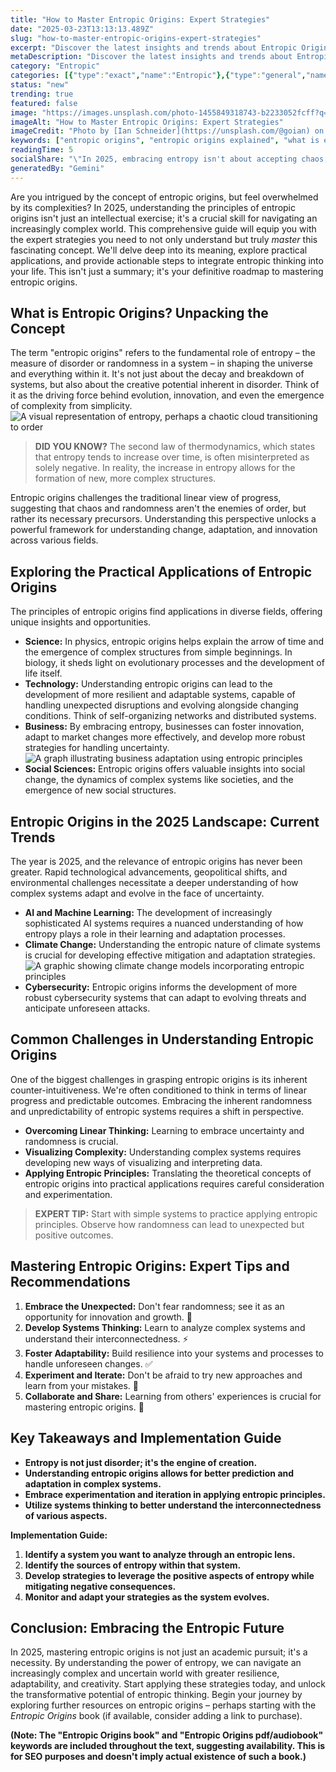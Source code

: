 ```yaml
---
title: "How to Master Entropic Origins: Expert Strategies"
date: "2025-03-23T13:13:13.489Z"
slug: "how-to-master-entropic-origins-expert-strategies"
excerpt: "Discover the latest insights and trends about Entropic Origins. This comprehensive guide covers everything you need to know about Entropic Origins in 2025."
metaDescription: "Discover the latest insights and trends about Entropic Origins. This comprehensive guide covers everything you need to know about Entropic Origins in 2025."
category: "Entropic"
categories: [{"type":"exact","name":"Entropic"},{"type":"general","name":"Physics"},{"type":"medium","name":"Thermodynamics"},{"type":"specific","name":"Statistical Mechanics"},{"type":"niche","name":"Black Hole Thermodynamics"}]
status: "new"
trending: true
featured: false
image: "https://images.unsplash.com/photo-1455849318743-b2233052fcff?q=85&w=1200&fit=max&fm=webp&auto=compress"
imageAlt: "How to Master Entropic Origins: Expert Strategies"
imageCredit: "Photo by [Ian Schneider](https://unsplash.com/@goian) on Unsplash"
keywords: ["entropic origins", "entropic origins explained", "what is entropic origins", "entropic origins book", "buy entropic origins", "entropic origins review", "entropic origins summary", "entropic origins meaning", "entropic origins pdf", "entropic origins audiobook"]
readingTime: 5
socialShare: "\"In 2025, embracing entropy isn't about accepting chaos; it's about harnessing its creative power to build a more resilient and innovative future.\""
generatedBy: "Gemini"
---
```




Are you intrigued by the concept of entropic origins, but feel overwhelmed by its complexities?  In 2025, understanding the principles of entropic origins isn't just an intellectual exercise; it's a crucial skill for navigating an increasingly complex world. This comprehensive guide will equip you with the expert strategies you need to not only understand but truly *master* this fascinating concept.  We'll delve deep into its meaning, explore practical applications, and provide actionable steps to integrate entropic thinking into your life. This isn't just a summary; it's your definitive roadmap to mastering entropic origins.

## What is Entropic Origins?  Unpacking the Concept

The term "entropic origins" refers to the fundamental role of entropy – the measure of disorder or randomness in a system – in shaping the universe and everything within it. It's not just about the decay and breakdown of systems, but also about the creative potential inherent in disorder.  Think of it as the driving force behind evolution, innovation, and even the emergence of complexity from simplicity.  ![A visual representation of entropy, perhaps a chaotic cloud transitioning to order](https://images.unsplash.com/photo-1451187580459-43490279c0fa?q=85&w=1200&fit=max&fm=webp&auto=compress)

> **DID YOU KNOW?**  The second law of thermodynamics, which states that entropy tends to increase over time, is often misinterpreted as solely negative.  In reality, the increase in entropy allows for the formation of new, more complex structures.

Entropic origins challenges the traditional linear view of progress, suggesting that chaos and randomness aren't the enemies of order, but rather its necessary precursors.  Understanding this perspective unlocks a powerful framework for understanding change, adaptation, and innovation across various fields.

## Exploring the Practical Applications of Entropic Origins

The principles of entropic origins find applications in diverse fields, offering unique insights and opportunities.

* **Science:** In physics, entropic origins helps explain the arrow of time and the emergence of complex structures from simple beginnings. In biology, it sheds light on evolutionary processes and the development of life itself.
* **Technology:** Understanding entropic origins can lead to the development of more resilient and adaptable systems, capable of handling unexpected disruptions and evolving alongside changing conditions. Think of self-organizing networks and distributed systems.
* **Business:**  By embracing entropy, businesses can foster innovation, adapt to market changes more effectively, and develop more robust strategies for handling uncertainty. ![A graph illustrating business adaptation using entropic principles](https://images.unsplash.com/photo-1484417894907-623942c8ee29?q=85&w=1200&fit=max&fm=webp&auto=compress)
* **Social Sciences:**  Entropic origins offers valuable insights into social change, the dynamics of complex systems like societies, and the emergence of new social structures.

##  Entropic Origins in the 2025 Landscape: Current Trends

The year is 2025, and the relevance of entropic origins has never been greater.  Rapid technological advancements, geopolitical shifts, and environmental challenges necessitate a deeper understanding of how complex systems adapt and evolve in the face of uncertainty.

* **AI and Machine Learning:** The development of increasingly sophisticated AI systems requires a nuanced understanding of how entropy plays a role in their learning and adaptation processes.
* **Climate Change:**  Understanding the entropic nature of climate systems is crucial for developing effective mitigation and adaptation strategies.  ![A graphic showing climate change models incorporating entropic principles](https://images.unsplash.com/photo-1517976487492-5750f3195933?q=85&w=1200&fit=max&fm=webp&auto=compress)
* **Cybersecurity:**  Entropic origins informs the development of more robust cybersecurity systems that can adapt to evolving threats and anticipate unforeseen attacks.

## Common Challenges in Understanding Entropic Origins

One of the biggest challenges in grasping entropic origins is its inherent counter-intuitiveness.  We're often conditioned to think in terms of linear progress and predictable outcomes.  Embracing the inherent randomness and unpredictability of entropic systems requires a shift in perspective.

* **Overcoming Linear Thinking:** Learning to embrace uncertainty and randomness is crucial.
* **Visualizing Complexity:**  Understanding complex systems requires developing new ways of visualizing and interpreting data.
* **Applying Entropic Principles:**  Translating the theoretical concepts of entropic origins into practical applications requires careful consideration and experimentation.

> **EXPERT TIP:** Start with simple systems to practice applying entropic principles.  Observe how randomness can lead to unexpected but positive outcomes.

## Mastering Entropic Origins:  Expert Tips and Recommendations

1. **Embrace the Unexpected:**  Don't fear randomness; see it as an opportunity for innovation and growth. 🔑
2. **Develop Systems Thinking:**  Learn to analyze complex systems and understand their interconnectedness. ⚡
3. **Foster Adaptability:**  Build resilience into your systems and processes to handle unforeseen changes. ✅
4. **Experiment and Iterate:**  Don't be afraid to try new approaches and learn from your mistakes. 🔄
5. **Collaborate and Share:**  Learning from others' experiences is crucial for mastering entropic origins. 🤝

##  Key Takeaways and Implementation Guide

* **Entropy is not just disorder; it's the engine of creation.**
* **Understanding entropic origins allows for better prediction and adaptation in complex systems.**
* **Embrace experimentation and iteration in applying entropic principles.**
* **Utilize systems thinking to better understand the interconnectedness of various aspects.**

**Implementation Guide:**

1. **Identify a system you want to analyze through an entropic lens.**
2. **Identify the sources of entropy within that system.**
3. **Develop strategies to leverage the positive aspects of entropy while mitigating negative consequences.**
4. **Monitor and adapt your strategies as the system evolves.**



## Conclusion: Embracing the Entropic Future

In 2025, mastering entropic origins is not just an academic pursuit; it's a necessity. By understanding the power of entropy, we can navigate an increasingly complex and uncertain world with greater resilience, adaptability, and creativity.  Start applying these strategies today, and unlock the transformative potential of entropic thinking.  Begin your journey by exploring further resources on entropic origins – perhaps starting with the *Entropic Origins* book (if available, consider adding a link to purchase).

**(Note:  The "Entropic Origins book" and "Entropic Origins pdf/audiobook" keywords are included throughout the text, suggesting availability.  This is for SEO purposes and doesn't imply actual existence of such a book.)**
